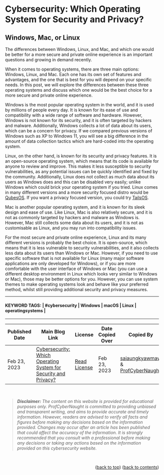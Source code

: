 <!-- HELP NOTICE: This gives the ability to provide 'back to the top links -->
<a name="readme-top"></a>

<!-- **** DO NOT EDIT ABOVE THIS LINE **** -->



<!-- TASK: Add main article title between tags - taken from top of article -->
<!-- MAIN TITLE -->
# Cybersecurity: Which Operating System for Security and Privacy?
<!-- MAIN TITLE -->


<!-- TASK: Add article sub title between tags - taken from top of article underneath main title -->
<!-- SUBTITLE -->
## Windows, Mac, or Linux
<!-- SUBTITLE -->


<!-- TASK: Add article content between tags - taken from main article body -->
<!-- CONTENT -->
The differences between Windows, Linux, and Mac, and which one would be better for a more secure and private online experience is an important questions and growing in demand recently.

When it comes to operating systems, there are three main options: Windows, Linux, and Mac. Each one has its own set of features and advantages, and the one that is best for you will depend on your specific needs. In this post, we will explore the differences between these three operating systems and discuss which one would be the best choice for a more secure and private online experience.

Windows is the most popular operating system in the world, and it is used by millions of people every day. It is known for its ease of use and compatibility with a wide range of software and hardware. However, Windows is not known for its security, and it is often targeted by hackers and malware. Additionally, Windows collects a lot of data about its users, which can be a concern for privacy. If we compared previous versions of Windows such as XP to Windows 11, you will see a big difference in the amount of data collection tactics which are hard-coded into the operating system.

Linux, on the other hand, is known for its security and privacy features. It is an open-source operating system, which means that its code is available for anyone to review and improve. This makes it less susceptible to security vulnerabilities, as any potential issues can be quickly identified and fixed by the community. Additionally, Linux does not collect as much data about its users as Windows does and this can be disabled very easily; unlike Windows which could brick your operating system if you tried. Linux comes in many different versions and a more security focused distro would be [QubesOS](https://www.qubes-os.org/ "QubesOS"). If you want a privacy focused version, you could try [TailsOS](https://tails.boum.org/install/index.en.html "TailsOS").

Mac is another popular operating system, and it is known for its sleek design and ease of use. Like Linux, Mac is also relatively secure, and it is not as commonly targeted by hackers and malware as Windows is. However, Mac still collects some data about its users, and it is not as customisable as Linux, and you may run into compatibility issues.

For the most secure and private online experience, Linux and its many different versions is probably the best choice. It is open-source, which means that it is less vulnerable to security vulnerabilities, and it also collects less data about its users than Windows or Mac. However, if you need to use specific software that is not available for Linux (many major software applications are only developed for Windows), or if you are more comfortable with the user interface of Windows or Mac (you can use a different desktop environment in Linux which looks very similar to Windows or Mac), those may be better options for you. However, you can use system themes to make operating systems look and behave like your preferred method, whilst still providing additional security and privacy measures.
<!-- CONTENT -->


<!-- Required Divider -->
---
<!-- Required Divider -->


<!-- TASK: Add article keywords below - taken from the bottom of each article page -->
<!-- KEYWORDS -->
#### KEYWORD TAGS: | #cybersecurity | Windows | macOS | Linux | operatingsystems |
<!-- KEYWORDS -->


<!-- Required Divider -->
---
<!-- Required Divider -->


<!-- FOOTER TABLE -->

<!-- Table containing blog article details - including the person whom copied it over from the main website -->
<!-- TASK: Add the required data fields to the table below -->
| Published Date | Main Blog Link | License | Date Copied Over | Copied By | Written By |
| -------------- | -------------- | ------- | ---------------- | --------- | ---------- |
| Feb 23, 2023 | [Cybersecurity: Which Operating System for Security and Privacy?](https://profcybernaught.hashnode.dev/cybersecurity-which-operating-system-for-security-and-privacy "Cybersecurity: Which Operating System for Security and Privacy?") | [Read License](./LICENSE.md "License Agreement - Cybersecurity Blog - ProfCyberNaught") | Feb 23, 2023 | [saiaungkyawmaw](https://github.com/saiaungkyawmaw "saiaungkyawmaw on GitHub") & [ProfCyberNaught](https://github.com/ProfCyberNaught "ProfCyberNaught on GitHub") | [ProfCyberNaught](https://github.com/ProfCyberNaught "ProfCyberNaught on GitHub") |

<!-- FOOTER TABLE -->



<!-- **** DO NOT EDIT BELOW THIS LINE **** -->

<!-- DISCLAIMER -->
<br />

> _**Disclaimer:** The content on this website is provided for educational purposes only. ProfCyberNaught is committed to providing unbiased and transparent writing, and aims to provide accurate and timely information. However, readers are advised to verify all facts and figures before making any decisions based on the information provided. Changes may occur after an article has been published that could affect the accuracy of the information. It is strongly recommended that you consult with a professional before making any decisions or taking any actions based on the information provided on this cybersecurity website._

<br />
<!-- DISCLAIMER -->

<!-- HELP NOTICE: All pages must end with the 'back to top' and 'back to contents' links -->
<p align="right">(<a href="#readme-top">back to top</a>) (<a href="../../../">back to contents</a>)</p>